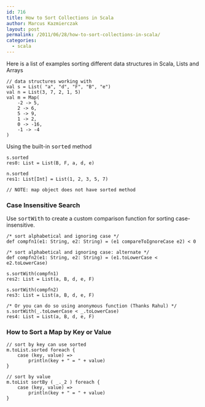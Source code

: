 ```yaml
---
id: 716
title: How to Sort Collections in Scala
author: Marcus Kazmierczak
layout: post
permalink: /2011/06/28/how-to-sort-collections-in-scala/
categories:
  - scala
---
```

Here is a list of examples sorting different data structures in Scala, Lists and Arrays

<pre><code class="scala">// data structures working with
val s = List( "a", "d", "F", "B", "e")
val n = List(3, 7, 2, 1, 5)
val m = Map(
    -2 -&gt; 5,
    2 -&gt; 6,
    5 -&gt; 9,
    1 -&gt; 2,
    0 -&gt; -16,
    -1 -&gt; -4
)
</code></pre>

Using the built-in <tt>sorted</tt> method

<pre><code class="scala">s.sorted
res0: List = List(B, F, a, d, e)

n.sorted
res1: List[Int] = List(1, 2, 3, 5, 7)

// NOTE: map object does not have sorted method
</code></pre>

### Case Insensitive Search

Use <tt>sortWith</tt> to create a custom comparison function for sorting case-insensitive.

<pre><code class="scala">/* sort alphabetical and ignoring case */
def compfn1(e1: String, e2: String) = (e1 compareToIgnoreCase e2) &lt; 0

/* sort alphabetical and ignoring case: alternate */
def compfn2(e1: String, e2: String) = (e1.toLowerCase &lt; e2.toLowerCase)

s.sortWith(compfn1)
res2: List = List(a, B, d, e, F)

s.sortWith(compfn2)
res3: List = List(a, B, d, e, F)

/* Or you can do so using anonymous function (Thanks Rahul) */
s.sortWith(_.toLowerCase &lt; _.toLowerCase)
res4: List = List(a, B, d, e, F)
</code></pre>

### How to Sort a Map by Key or Value

<pre><code class="scala">// sort by key can use sorted
m.toList.sorted foreach {
    case (key, value) =&gt;
        println(key + " = " + value)
}

// sort by value
m.toList sortBy ( _._2 ) foreach {
    case (key, value) =&gt;
        println(key + " = " + value)
}
</code></pre>
